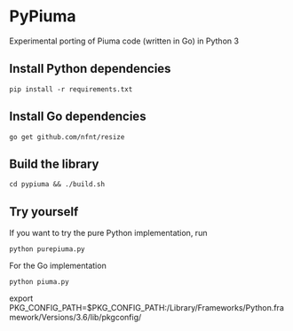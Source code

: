 # PyPiuma
Experimental porting of Piuma code (written in Go) in Python 3

## Install Python dependencies

    pip install -r requirements.txt

## Install Go dependencies

    go get github.com/nfnt/resize

## Build the library

    cd pypiuma && ./build.sh

## Try yourself

If you want to try the pure Python implementation, run

    python purepiuma.py

For the Go implementation

    python piuma.py

export PKG_CONFIG_PATH=$PKG_CONFIG_PATH:/Library/Frameworks/Python.framework/Versions/3.6/lib/pkgconfig/
